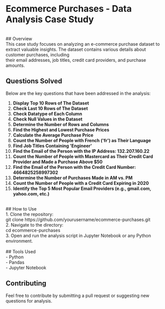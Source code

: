 # Ecommerce Purchases - Data Analysis Case Study<br>
<br>
## Overview<br>
This case study focuses on analyzing an e-commerce purchase dataset to extract valuable insights. The dataset contains various details about customer purchases, including <br>their email addresses, job titles, credit card providers, and purchase amounts.
<br>


## Questions Solved<br>
Below are the key questions that have been addressed in the analysis:<br>

1. **Display Top 10 Rows of The Dataset**<br>
2. **Check Last 10 Rows of The Dataset**<br>
3. **Check Datatype of Each Column**<br>
4. **Check Null Values in the Dataset**<br>
5. **Determine the Number of Rows and Columns**<br>
6. **Find the Highest and Lowest Purchase Prices**<br>
7. **Calculate the Average Purchase Price**<br>
8. **Count the Number of People with French ('fr') as Their Language**<br>
9. **Find Job Titles Containing 'Engineer'**<br>
10. **Find the Email of the Person with the IP Address: 132.207.160.22**<br>
11. **Count the Number of People with Mastercard as Their Credit Card Provider and Made a Purchase Above $50**<br>
12. **Find the Email of the Person with the Credit Card Number: 4664825258997302**<br>
13. **Determine the Number of Purchases Made in AM vs. PM**<br>
14. **Count the Number of People with a Credit Card Expiring in 2020**<br>
15. **Identify the Top 5 Most Popular Email Providers (e.g., gmail.com, yahoo.com, etc.)**<br>
<br>
## How to Use<br>
1. Clone the repository:<br>
   git clone https://github.com/yourusername/ecommerce-purchases.git <br>
2. Navigate to the directory:<br>
   cd ecommerce-purchases<br>
3. Open and run the analysis script in Jupyter Notebook or any Python environment.<br>
<br>
## Tools Used <br>
- Python<br>
- Pandas<br>
- Jupyter Notebook<br>

## Contributing<br>
Feel free to contribute by submitting a pull request or suggesting new questions for analysis.<br>
